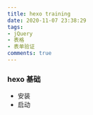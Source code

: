 ```yaml
---
title: hexo training
date: 2020-11-07 23:38:29
tags: 
- jQuery
- 表格
- 表单验证
comments: true
---
```


### hexo 基础
- 安装
- 启动